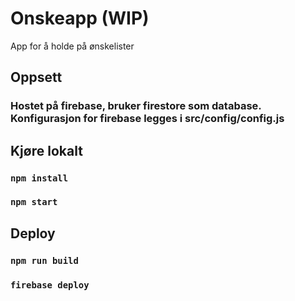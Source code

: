 # Onskeapp (WIP)

App for å holde på ønskelister

## Oppsett

### Hostet på firebase, bruker firestore som database. Konfigurasjon for firebase legges i src/config/config.js
## Kjøre lokalt

### `npm install`
### `npm start`

## Deploy

### `npm run build`
### `firebase deploy`

